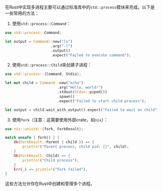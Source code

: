 在Rust中实现多进程主要可以通过标准库中的`std::process`模块来完成。以下是一些常用的方法：

1. 使用`std::process::Command`：
```rust
use std::process::Command;

let output = Command::new("ls")
                     .arg("-l")
                     .output()
                     .expect("Failed to execute command");
```

2. 使用`std::process::Child`来创建子进程：
```rust
use std::process::{Command, Stdio};

let mut child = Command::new("echo")
                        .arg("Hello, world!")
                        .stdout(Stdio::piped())
                        .spawn()
                        .expect("Failed to start child process");

let output = child.wait_with_output().expect("Failed to wait on child");
```

3. 使用`fork`（注意：这需要使用外部crate，如`nix`）：
```rust
use nix::unistd::{fork, ForkResult};

match unsafe { fork() } {
    Ok(ForkResult::Parent { child }) => {
        println!("Parent process, child pid: {}", child);
    }
    Ok(ForkResult::Child) => {
        println!("Child process");
    }
    Err(_) => println!("Fork failed"),
}
```

这些方法允许你在Rust中创建和管理多个进程。
